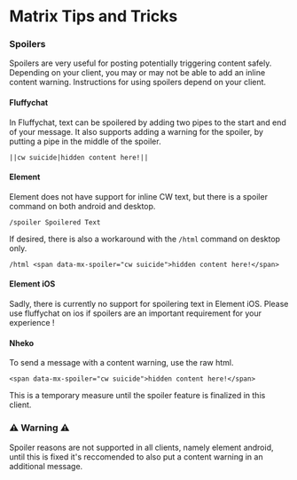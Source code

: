# Matrix Tips and Tricks

### Spoilers
Spoilers are very useful for posting potentially triggering content safely. Depending on your client, you may or may not be able to add an inline content warning. Instructions for using spoilers depend on your client.

#### Fluffychat
In Fluffychat, text can be spoilered by adding two pipes to the start and end of your message.
It also supports adding a warning for the spoiler, by putting a pipe in the middle of the spoiler.
```
||cw suicide|hidden content here!||
```

#### Element
Element does not have support for inline CW text, but there is a spoiler command on both android and desktop.
```
/spoiler Spoilered Text
```
If desired, there is also a workaround with the `/html` command on desktop only.
```
/html <span data-mx-spoiler="cw suicide">hidden content here!</span>
```

#### Element iOS
Sadly, there is currently no support for spoilering text in Element iOS. Please use fluffychat on ios if spoilers are an important requirement for your experience !

#### Nheko
To send a message with a content warning, use the raw html.
```
<span data-mx-spoiler="cw suicide">hidden content here!</span>
```
This is a temporary measure until the spoiler feature is finalized in this client.

### ⚠️ Warning ⚠️
Spoiler reasons are not supported in all clients, namely element android, until this is fixed it's reccomended to also put a content warning in an additional message.
